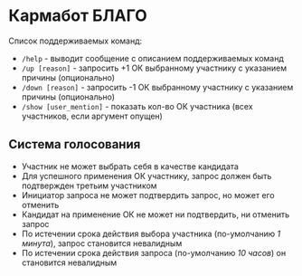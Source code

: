 # Кармабот БЛАГО

Список поддерживаемых команд:

* `/help` - выводит сообщение с описанием поддерживаемых команд
* `/up [reason]` - запросить +1 ОК выбранному участнику с указанием причины (опционально)
* `/down [reason]` - запросить -1 ОК выбранному участнику с указанием причины (опционально)
* `/show [user_mention]` - показать кол-во ОК участника (всех участников, если аргумент опущен)

## Система голосования

* Участник не может выбрать себя в качестве кандидата
* Для успешного применения ОК участнику, запрос должен быть подтвержден третьим участником
* Инициатор запроса не может подтвердить запрос, но может его отменить
* Кандидат на применение ОК не может ни подтвердить, ни отменить запрос
* По истечении срока действия выбора участника (по-умолчанию *1 минута*), запрос становится невалидным
* По истечении срока действия запроса (по-умолчанию *10 часов*) он становится невалидным
